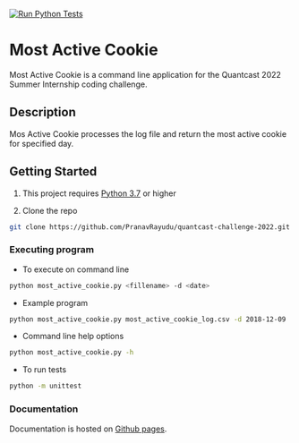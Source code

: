 [![Run Python Tests](https://github.com/PranavRayudu/quantcast-challenge-2022/actions/workflows/ci.yml/badge.svg)](https://github.com/PranavRayudu/quantcast-challenge-2022/actions/workflows/ci.yml)

# Most Active Cookie

Most Active Cookie is a command line application for the Quantcast 2022 Summer Internship coding challenge.

## Description

Mos Active Cookie processes the log file and return the most active cookie for specified day.

## Getting Started

1. This project requires [Python 3.7](https://www.python.org/download/releases/3.0/) or higher

2. Clone the repo
```bash
git clone https://github.com/PranavRayudu/quantcast-challenge-2022.git
```

### Executing program

* To execute on command line
```bash
python most_active_cookie.py <fillename> -d <date>
```

* Example program
```bash
python most_active_cookie.py most_active_cookie_log.csv -d 2018-12-09
```

* Command line help options
```bash
python most_active_cookie.py -h
```

* To run tests
```bash
python -m unittest
```

### Documentation 
Documentation is hosted on [Github pages](http://blog.pranavr.me/quantcast-challenge-2022/).